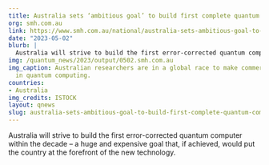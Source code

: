 ```yaml
---
title: Australia sets ‘ambitious goal’ to build first complete quantum computer
org: smh.com.au
link: https://www.smh.com.au/national/australia-sets-ambitious-goal-to-build-first-complete-quantum-computer-20230502-p5d51r.html
date: "2023-05-02"
blurb: |
  Australia will strive to build the first error-corrected quantum computer within the decade – a huge and expensive goal that, if achieved, would put the country at the forefront of the new technology.
img: /quantum_news/2023/output/0502.smh.com.au
img_caption: Australian researchers are in a global race to make commercial breakthroughs
  in quantum computing.
countries:
- Australia
img_credits: ISTOCK
layout: qnews
slug: australia-sets-ambitious-goal-to-build-first-complete-quantum-computer
---
```


Australia will strive to build the first error-corrected quantum computer within the decade – a huge and expensive goal that, if achieved, would put the country at the forefront of the new technology.
